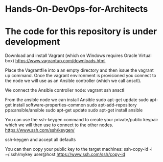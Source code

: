 # Hands-On-DevOps-for-Architects
# The code for this repository is under development

Download and install Vagrant (which on Windows requires Oracle Virtual box)
https://www.vagrantup.com/downloads.html

Place the Vagrantfile into a an empty directory and then issue the vagrant up
command. Once the vagrant environment is provisioned you connect to the node we
will use as an Ansible controller (which we call ansctl).

We connect the Ansible controller node:
vagrant ssh ansctl


From the ansible node we can install Ansible
sudo apt-get update
sudo apt-get install software-properties-common
sudo apt-add-repository ppa:ansible/ansible
sudo apt-get update
sudo apt-get install ansible


You can use the ssh-keygen command to create your private/public keypair which
we will then use to connect to the other nodes.
https://www.ssh.com/ssh/keygen/

ssh-keygen and accept all defaults

You can then copy your public key to the target machines:
ssh-copy-id -i ~/.ssh/mykey user@host
https://www.ssh.com/ssh/copy-id
